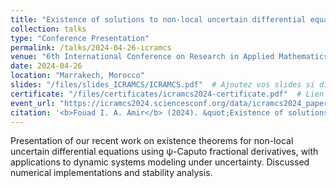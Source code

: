 ```yaml
---
title: "Existence of solutions to non-local uncertain differential equations under The ψ-Caputo fractional derivative"
collection: talks
type: "Conference Presentation"
permalink: /talks/2024-04-26-icramcs
venue: "6th International Conference on Research in Applied Mathematics and Computer Science (ICRAMCS 2024)"
date: 2024-04-26
location: "Marrakech, Morocco"
slides: "/files/slides_ICRAMCS/ICRAMCS.pdf"  # Ajoutez vos slides si disponibles
certificate: "/files/certificates/icramcs2024-certificate.pdf"  # Lien vers votre certificat
event_url: "https://icramcs2024.sciencesconf.org/data/icramcs2024_paper_517554.html"  # URL de la conférence
citation: '<b>Fouad I. A. Amir</b> (2024). &quot;Existence of solutions to non-local uncertain differential equations under The ψ-Caputo fractional derivative.&quot; <i>ICRAMCS 2024</i>, Marrakech, Morocco.'
---
```


Presentation of our recent work on existence theorems for non-local uncertain differential equations using ψ-Caputo fractional derivatives, with applications to dynamic systems modeling under uncertainty. Discussed numerical implementations and stability analysis.
